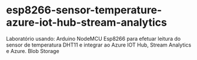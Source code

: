 # esp8266-sensor-temperature-azure-iot-hub-stream-analytics
Laboratório usando: Arduino NodeMCU Esp8266 para efetuar leitura do sensor de temperatura DHT11 e integrar ao Azure IOT Hub, Stream Analytics e Azure. Blob Storage
